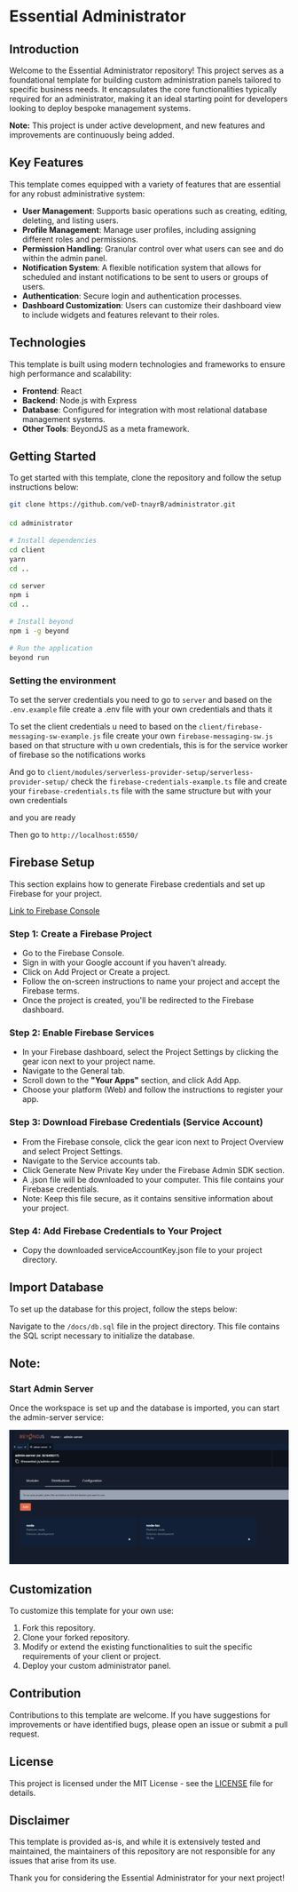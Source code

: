 # Essential Administrator

## Introduction

Welcome to the Essential Administrator repository! This project serves as a
foundational template for building custom administration panels tailored to
specific business needs. It encapsulates the core functionalities typically
required for an administrator, making it an ideal starting point for developers
looking to deploy bespoke management systems.

**Note:** This project is under active development, and new features and
improvements are continuously being added.

## Key Features

This template comes equipped with a variety of features that are essential for
any robust administrative system:

-   **User Management**: Supports basic operations such as creating, editing,
    deleting, and listing users.
-   **Profile Management**: Manage user profiles, including assigning different
    roles and permissions.
-   **Permission Handling**: Granular control over what users can see and do
    within the admin panel.
-   **Notification System**: A flexible notification system that allows for
    scheduled and instant notifications to be sent to users or groups of users.
-   **Authentication**: Secure login and authentication processes.
-   **Dashboard Customization**: Users can customize their dashboard view to
    include widgets and features relevant to their roles.

## Technologies

This template is built using modern technologies and frameworks to ensure high
performance and scalability:

-   **Frontend**: React
-   **Backend**: Node.js with Express
-   **Database**: Configured for integration with most relational database
    management systems.
-   **Other Tools**: BeyondJS as a meta framework.

## Getting Started

To get started with this template, clone the repository and follow the setup
instructions below:

```bash
git clone https://github.com/veD-tnayrB/administrator.git

cd administrator
```

```bash
# Install dependencies
cd client
yarn
cd ..
```

```bash
cd server
npm i
cd ..
```

```bash
# Install beyond
npm i -g beyond
```

```bash
# Run the application
beyond run
```

### Setting the environment

To set the server credentials you need to go to `server` and based on the
`.env.example` file create a .env file with your own credentials and thats it

To set the client credentials u need to based on the
`client/firebase-messaging-sw-example.js` file create your own
`firebase-messaging-sw.js` based on that structure with u own credentials, this
is for the service worker of firebase so the notifications works

And go to `client/modules/serverless-provider-setup/serverless-provider-setup/`
check the `firebase-credentials-example.ts` file and create your
`firebase-credentials.ts` file with the same structure but with your own
credentials

and you are ready

Then go to `http://localhost:6550/`

## Firebase Setup

This section explains how to generate Firebase credentials and set up Firebase
for your project.

[Link to Firebase Console](https://console.firebase.google.com/)

### Step 1: Create a Firebase Project

-   Go to the Firebase Console.
-   Sign in with your Google account if you haven't already.
-   Click on Add Project or Create a project.
-   Follow the on-screen instructions to name your project and accept the
    Firebase terms.
-   Once the project is created, you'll be redirected to the Firebase dashboard.

### Step 2: Enable Firebase Services

-   In your Firebase dashboard, select the Project Settings by clicking the gear
    icon next to your project name.
-   Navigate to the General tab.
-   Scroll down to the **"Your Apps"** section, and click Add App.
-   Choose your platform (Web) and follow the instructions to register your app.

### Step 3: Download Firebase Credentials (Service Account)

-   From the Firebase console, click the gear icon next to Project Overview and
    select Project Settings.
-   Navigate to the Service accounts tab.
-   Click Generate New Private Key under the Firebase Admin SDK section.
-   A .json file will be downloaded to your computer. This file contains your
    Firebase credentials.
-   Note: Keep this file secure, as it contains sensitive information about your
    project.

### Step 4: Add Firebase Credentials to Your Project

-   Copy the downloaded serviceAccountKey.json file to your project directory.

## Import Database

To set up the database for this project, follow the steps below:

Navigate to the `/docs/db.sql` file in the project directory. This file contains
the SQL script necessary to initialize the database.

## Note:

### Start Admin Server

Once the workspace is set up and the database is imported, you can start the
admin-server service:

![alt text](readme/image.png)

## Customization

To customize this template for your own use:

1. Fork this repository.
2. Clone your forked repository.
3. Modify or extend the existing functionalities to suit the specific
   requirements of your client or project.
4. Deploy your custom administrator panel.

## Contribution

Contributions to this template are welcome. If you have suggestions for
improvements or have identified bugs, please open an issue or submit a pull
request.

## License

This project is licensed under the MIT License - see the [LICENSE](LICENSE) file
for details.

## Disclaimer

This template is provided as-is, and while it is extensively tested and
maintained, the maintainers of this repository are not responsible for any
issues that arise from its use.

Thank you for considering the Essential Administrator for your next project!

